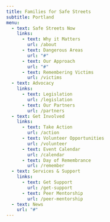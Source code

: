 ```yaml
---
title: Families for Safe Streets
subtitle: Portland
menu:
  - text: Safe Streets Now
    links:
      - text: Why it Matters
        url: /about
      - text: Dangerous Areas
        url: "#"
      - text: Our Approach
        url: "#"
      - text: Remembering Victims
        url: /victims
  - text: Advocacy
    links:
      - text: Legislation
        url: /legislation
      - text: Our Partners
        url: /partners
  - text: Get Involved
    links:
      - text: Take Action
        url: /action
      - text: Volunteer Opportunities
        url: /volunteer
      - text: Event Calendar
        url: /calendar
      - text: Day of Remembrance
        url: /remember
  - text: Services & Support
    links:
      - text: Get Support
        url: /get-support
      - text: Peer Mentorship
        url: /peer-mentorship
  - text: News
    url: "#"
---
```

